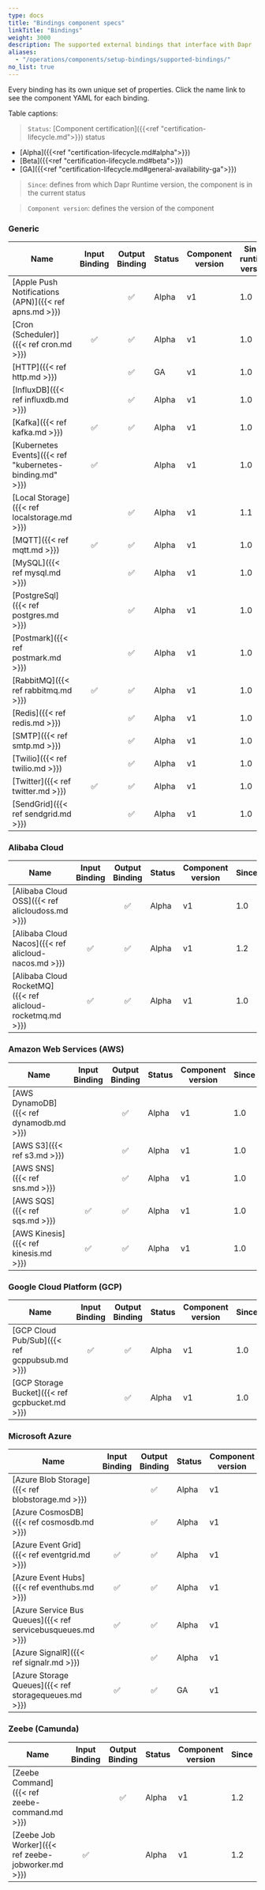 ```yaml
---
type: docs
title: "Bindings component specs"
linkTitle: "Bindings"
weight: 3000
description: The supported external bindings that interface with Dapr
aliases: 
  - "/operations/components/setup-bindings/supported-bindings/"
no_list: true
---
```


Every binding has its own unique set of properties. Click the name link to see the component YAML for each binding.


Table captions:

> `Status`: [Component certification]({{<ref "certification-lifecycle.md">}}) status
  - [Alpha]({{<ref "certification-lifecycle.md#alpha">}})
  - [Beta]({{<ref "certification-lifecycle.md#beta">}})
  - [GA]({{<ref "certification-lifecycle.md#general-availability-ga">}})
> `Since`: defines from which Dapr Runtime version, the component is in the current status

> `Component version`: defines the version of the component
### Generic

| Name | Input<br>Binding | Output<br>Binding | Status | Component version | Since runtime version |
|------|:----------------:|:-----------------:|--------|-------- | ---------|
| [Apple Push Notifications (APN)]({{< ref apns.md >}}) |  | ✅ | Alpha | v1 | 1.0 | 
| [Cron (Scheduler)]({{< ref cron.md >}}) | ✅ | ✅ | Alpha | v1 | 1.0 |
| [HTTP]({{< ref http.md >}})           |    | ✅ | GA | v1 | 1.0 |
| [InfluxDB]({{< ref influxdb.md >}})       |    | ✅ | Alpha | v1 | 1.0 |
| [Kafka]({{< ref kafka.md >}})         | ✅ | ✅ | Alpha | v1 | 1.0 |
| [Kubernetes Events]({{< ref "kubernetes-binding.md" >}}) | ✅ |    | Alpha | v1 | 1.0 |
| [Local Storage]({{< ref localstorage.md >}})           |    | ✅ | Alpha | v1 | 1.1 |
| [MQTT]({{< ref mqtt.md >}})           | ✅ | ✅ | Alpha | v1 | 1.0 |
| [MySQL]({{< ref mysql.md >}})       |    | ✅ | Alpha | v1 | 1.0 |
| [PostgreSql]({{< ref postgres.md >}})       |    | ✅ | Alpha | v1 | 1.0 |
| [Postmark]({{< ref postmark.md >}})       |    | ✅ | Alpha | v1 | 1.0 |
| [RabbitMQ]({{< ref rabbitmq.md >}})   | ✅ | ✅ | Alpha | v1 | 1.0 |
| [Redis]({{< ref redis.md >}})         |    | ✅ | Alpha | v1 | 1.0 |
| [SMTP]({{< ref smtp.md >}})         |    | ✅ | Alpha | v1 | 1.0 |
| [Twilio]({{< ref twilio.md >}})       |    | ✅ | Alpha | v1 | 1.0 |
| [Twitter]({{< ref twitter.md >}})       | ✅ | ✅ | Alpha | v1 | 1.0 |
| [SendGrid]({{< ref sendgrid.md >}})       |    | ✅ | Alpha | v1 | 1.0 |

### Alibaba Cloud

| Name | Input<br>Binding | Output<br>Binding | Status | Component version | Since |
|------|:----------------:|:-----------------:|--------| ------ |----------|
| [Alibaba Cloud OSS]({{< ref alicloudoss.md >}})           |    | ✅ | Alpha | v1 | 1.0 |
| [Alibaba Cloud Nacos]({{< ref alicloud-nacos.md >}})           |  ✅ | ✅ | Alpha |  v1 | 1.2 |
| [Alibaba Cloud RocketMQ]({{< ref alicloud-rocketmq.md >}})           |  ✅ | ✅ | Alpha | v1 | 1.0 |

### Amazon Web Services (AWS)

| Name | Input<br>Binding | Output<br>Binding | Status | Component version | Since |
|------|:----------------:|:-----------------:|--------| ------ |----------|
| [AWS DynamoDB]({{< ref dynamodb.md >}}) |    | ✅ | Alpha | v1 | 1.0 |
| [AWS S3]({{< ref s3.md >}})             |    | ✅ | Alpha | v1 | 1.0 |
| [AWS SNS]({{< ref sns.md >}})           |    | ✅ | Alpha | v1 | 1.0 |
| [AWS SQS]({{< ref sqs.md >}})           | ✅ | ✅ | Alpha | v1 | 1.0 |
| [AWS Kinesis]({{< ref kinesis.md >}})   | ✅ | ✅ | Alpha | v1 | 1.0 |

### Google Cloud Platform (GCP)

| Name | Input<br>Binding | Output<br>Binding | Status | Component version | Since |
|------|:----------------:|:-----------------:|--------| ------ | ---------- |
| [GCP Cloud Pub/Sub]({{< ref gcppubsub.md >}})  | ✅ | ✅ | Alpha | v1 | 1.0 |
| [GCP Storage Bucket]({{< ref gcpbucket.md >}}) |     | ✅ | Alpha | v1 | 1.0 |

### Microsoft Azure

| Name | Input<br>Binding | Output<br>Binding | Status | Component version | Since | 
|------|:----------------:|:-----------------:|--------| --------- | ---------- |
| [Azure Blob Storage]({{< ref blobstorage.md >}})            |    | ✅ | Alpha | v1 | 1.0 |
| [Azure CosmosDB]({{< ref cosmosdb.md >}})                   |    | ✅ | Alpha | v1 | 1.0 |
| [Azure Event Grid]({{< ref eventgrid.md >}})                | ✅ | ✅ | Alpha | v1 | 1.0 |
| [Azure Event Hubs]({{< ref eventhubs.md >}})                 | ✅ | ✅ | Alpha | v1 | 1.0 |
| [Azure Service Bus Queues]({{< ref servicebusqueues.md >}}) | ✅ | ✅ | Alpha | v1 | 1.0 |
| [Azure SignalR]({{< ref signalr.md >}})                     |    | ✅ | Alpha | v1 | 1.0 |
| [Azure Storage Queues]({{< ref storagequeues.md >}})        | ✅ | ✅ | GA | v1 | 1.0 |

### Zeebe (Camunda)

| Name | Input<br>Binding | Output<br>Binding | Status | Component version | Since | 
|------|:----------------:|:-----------------:|--------| --------- | ---------- |
| [Zeebe Command]({{< ref zeebe-command.md >}})            |    | ✅ | Alpha | v1 | 1.2 |
| [Zeebe Job Worker]({{< ref zeebe-jobworker.md >}})       | ✅ |    | Alpha | v1 | 1.2 |